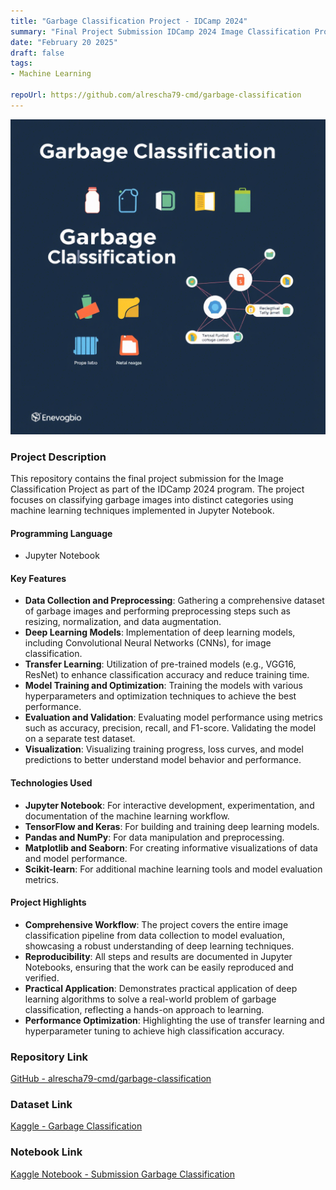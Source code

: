 ```yaml
---
title: "Garbage Classification Project - IDCamp 2024"
summary: "Final Project Submission IDCamp 2024 Image Classification Project"
date: "February 20 2025"
draft: false
tags:
- Machine Learning

repoUrl: https://github.com/alrescha79-cmd/garbage-classification
---
```


![Sentiment Analysis](../../../../public/projects/garbage.png)

### Project Description

This repository contains the final project submission for the Image Classification Project as part of the IDCamp 2024 program. The project focuses on classifying garbage images into distinct categories using machine learning techniques implemented in Jupyter Notebook.

#### Programming Language

- Jupyter Notebook

#### Key Features

- **Data Collection and Preprocessing**: Gathering a comprehensive dataset of garbage images and performing preprocessing steps such as resizing, normalization, and data augmentation.
- **Deep Learning Models**: Implementation of deep learning models, including Convolutional Neural Networks (CNNs), for image classification.
- **Transfer Learning**: Utilization of pre-trained models (e.g., VGG16, ResNet) to enhance classification accuracy and reduce training time.
- **Model Training and Optimization**: Training the models with various hyperparameters and optimization techniques to achieve the best performance.
- **Evaluation and Validation**: Evaluating model performance using metrics such as accuracy, precision, recall, and F1-score. Validating the model on a separate test dataset.
- **Visualization**: Visualizing training progress, loss curves, and model predictions to better understand model behavior and performance.

#### Technologies Used

- **Jupyter Notebook**: For interactive development, experimentation, and documentation of the machine learning workflow.
- **TensorFlow and Keras**: For building and training deep learning models.
- **Pandas and NumPy**: For data manipulation and preprocessing.
- **Matplotlib and Seaborn**: For creating informative visualizations of data and model performance.
- **Scikit-learn**: For additional machine learning tools and model evaluation metrics.

#### Project Highlights

- **Comprehensive Workflow**: The project covers the entire image classification pipeline from data collection to model evaluation, showcasing a robust understanding of deep learning techniques.
- **Reproducibility**: All steps and results are documented in Jupyter Notebooks, ensuring that the work can be easily reproduced and verified.
- **Practical Application**: Demonstrates practical application of deep learning algorithms to solve a real-world problem of garbage classification, reflecting a hands-on approach to learning.
- **Performance Optimization**: Highlighting the use of transfer learning and hyperparameter tuning to achieve high classification accuracy.

### Repository Link

[GitHub - alrescha79-cmd/garbage-classification](https://github.com/alrescha79-cmd/garbage-classification)

### Dataset Link

[Kaggle - Garbage Classification](https://www.kaggle.com/datasets/mostafaabla/garbage-classification)

### Notebook Link

[Kaggle Notebook - Submission Garbage Classification](https://www.kaggle.com/code/angguncaksono/submission-garbage-classification)
